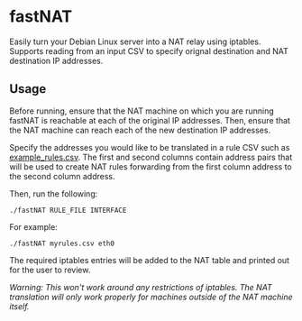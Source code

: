 # fastNAT

Easily turn your Debian Linux server into a NAT relay using iptables. Supports reading from an input CSV to specify orignal destination and NAT destination IP addresses.

## Usage

Before running, ensure that the NAT machine on which you are running fastNAT is reachable at each of the original IP addresses. Then, ensure that the NAT machine can reach each of the new destination IP addresses.

Specify the addresses you would like to be translated in a rule CSV such as [example_rules.csv](example_rules.csv). The first and second columns contain address pairs that will be used to create NAT rules forwarding from the first column address to the second column address.

Then, run the following:
```
./fastNAT RULE_FILE INTERFACE
```

For example:
```
./fastNAT myrules.csv eth0
```

The required iptables entries will be added to the NAT table and printed out for the user to review.

*Warning: This won't work around any restrictions of iptables. The NAT translation will only work properly for machines outside of the NAT machine itself.*

